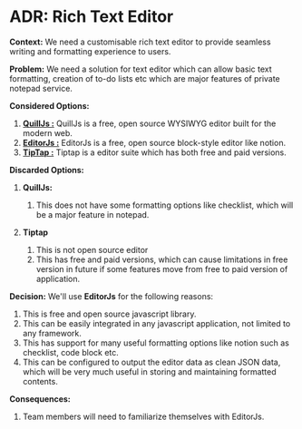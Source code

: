 # ADR: Rich Text Editor

**Context:** We need a customisable rich text editor to provide seamless writing and formatting experience to users.

**Problem:**
We need a solution for text editor which can allow basic text formatting, creation of to-do lists etc which are major features of private notepad service.

**Considered Options:**

1. **[QuillJs :](https://quilljs.com/)** QuillJs is a free, open source WYSIWYG editor built for the modern web.
2. **[EditorJs :](https://editorjs.io/)** EditorJs is a free, open source block-style editor like notion.
3. **[TipTap :](https://tiptap.dev/)** Tiptap is a editor suite which has both free and paid versions.

**Discarded Options:**

1. **QuillJs:**

   1. This does not have some formatting options like checklist, which will be a major feature in notepad.

2. **Tiptap**
   1. This is not open source editor
   2. This has free and paid versions, which can cause limitations in free version in future if some features move from free to paid version of application.

**Decision:** We'll use **EditorJs** for the following reasons:

1. This is free and open source javascript library.
2. This can be easily integrated in any javascript application, not limited to any framework.
3. This has support for many useful formatting options like notion such as checklist, code block etc.
4. This can be configured to output the editor data as clean JSON data, which will be very much useful in storing and maintaining formatted contents.

**Consequences:**

1. Team members will need to familiarize themselves with EditorJs.
